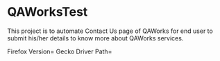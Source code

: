 # QAWorksTest
This project is to automate Contact Us page of QAWorks for end user to submit his/her details to know more about QAWorks services.


Firefox Version=
Gecko Driver Path=
